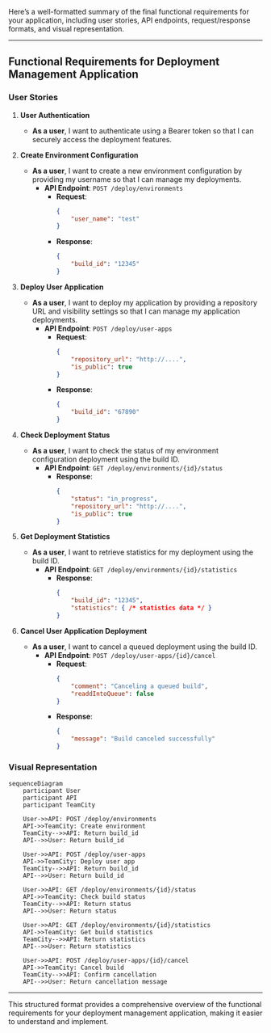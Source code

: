 Here’s a well-formatted summary of the final functional requirements for your application, including user stories, API endpoints, request/response formats, and visual representation.

---

## Functional Requirements for Deployment Management Application

### User Stories

1. **User Authentication**
   - **As a user**, I want to authenticate using a Bearer token so that I can securely access the deployment features.

2. **Create Environment Configuration**
   - **As a user**, I want to create a new environment configuration by providing my username so that I can manage my deployments.
     - **API Endpoint**: `POST /deploy/environments`
       - **Request**:
         ```json
         {
             "user_name": "test"
         }
         ```
       - **Response**:
         ```json
         {
             "build_id": "12345"
         }
         ```

3. **Deploy User Application**
   - **As a user**, I want to deploy my application by providing a repository URL and visibility settings so that I can manage my application deployments.
     - **API Endpoint**: `POST /deploy/user-apps`
       - **Request**:
         ```json
         {
             "repository_url": "http://....",
             "is_public": true
         }
         ```
       - **Response**:
         ```json
         {
             "build_id": "67890"
         }
         ```

4. **Check Deployment Status**
   - **As a user**, I want to check the status of my environment configuration deployment using the build ID.
     - **API Endpoint**: `GET /deploy/environments/{id}/status`
       - **Response**:
         ```json
         {
             "status": "in_progress",
             "repository_url": "http://....",
             "is_public": true
         }
         ```

5. **Get Deployment Statistics**
   - **As a user**, I want to retrieve statistics for my deployment using the build ID.
     - **API Endpoint**: `GET /deploy/environments/{id}/statistics`
       - **Response**:
         ```json
         {
             "build_id": "12345",
             "statistics": { /* statistics data */ }
         }
         ```

6. **Cancel User Application Deployment**
   - **As a user**, I want to cancel a queued deployment using the build ID.
     - **API Endpoint**: `POST /deploy/user-apps/{id}/cancel`
       - **Request**:
         ```json
         {
             "comment": "Canceling a queued build",
             "readdIntoQueue": false
         }
         ```
       - **Response**:
         ```json
         {
             "message": "Build canceled successfully"
         }
         ```

### Visual Representation

```mermaid
sequenceDiagram
    participant User
    participant API
    participant TeamCity

    User->>API: POST /deploy/environments
    API->>TeamCity: Create environment
    TeamCity-->>API: Return build_id
    API-->>User: Return build_id

    User->>API: POST /deploy/user-apps
    API->>TeamCity: Deploy user app
    TeamCity-->>API: Return build_id
    API-->>User: Return build_id

    User->>API: GET /deploy/environments/{id}/status
    API->>TeamCity: Check build status
    TeamCity-->>API: Return status
    API-->>User: Return status

    User->>API: GET /deploy/environments/{id}/statistics
    API->>TeamCity: Get build statistics
    TeamCity-->>API: Return statistics
    API-->>User: Return statistics

    User->>API: POST /deploy/user-apps/{id}/cancel
    API->>TeamCity: Cancel build
    TeamCity-->>API: Confirm cancellation
    API-->>User: Return cancellation message
```

---

This structured format provides a comprehensive overview of the functional requirements for your deployment management application, making it easier to understand and implement.